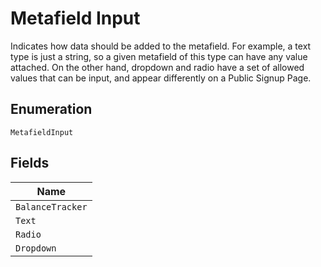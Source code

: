 
# Metafield Input

Indicates how data should be added to the metafield. For example, a text type is just a string, so a given metafield of this type can have any value attached. On the other hand, dropdown and radio have a set of allowed values that can be input, and appear differently on a Public Signup Page.

## Enumeration

`MetafieldInput`

## Fields

| Name |
|  --- |
| `BalanceTracker` |
| `Text` |
| `Radio` |
| `Dropdown` |

